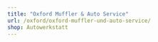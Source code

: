```yaml
---
title: "Oxford Muffler & Auto Service"
url: /oxford/oxford-muffler-und-auto-service/
shop: Autowerkstatt
---
```

